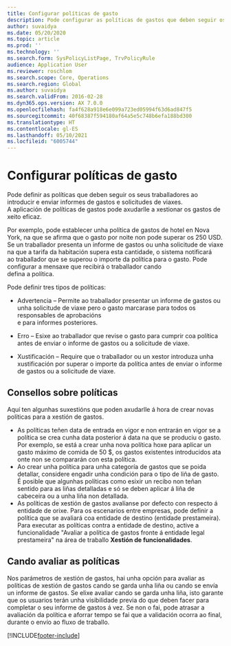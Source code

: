 ```yaml
---
title: Configurar políticas de gasto
description: Pode configurar as políticas de gastos que deben seguir os seus traballadores ao introducir e enviar informes de gastos e solicitudes de viaxes en Microsoft Dynamics 365 Finance.
author: suvaidya
ms.date: 05/20/2020
ms.topic: article
ms.prod: ''
ms.technology: ''
ms.search.form: SysPolicyListPage, TrvPolicyRule
audience: Application User
ms.reviewer: roschlom
ms.search.scope: Core, Operations
ms.search.region: Global
ms.author: suvaidya
ms.search.validFrom: 2016-02-28
ms.dyn365.ops.version: AX 7.0.0
ms.openlocfilehash: fa4f628a918e6e099a723ed05994f63d6ad847f5
ms.sourcegitcommit: 40f68387f594180af64a5e5c748b6efa188bd300
ms.translationtype: HT
ms.contentlocale: gl-ES
ms.lasthandoff: 05/10/2021
ms.locfileid: "6005744"
---
```

# <a name="set-up-expense-policies"></a>Configurar políticas de gasto

Pode definir as políticas que deben seguir os seus traballadores ao introducir e enviar informes de gastos e solicitudes de viaxes.         
A aplicación de políticas de gastos pode axudarlle a xestionar os gastos de xeito eficaz.         

Por exemplo, pode establecer unha política de gastos de hotel en Nova York, na que se afirma que o gasto por noite non pode superar os 250 USD.       
Se un traballador presenta un informe de gastos ou unha solicitude de viaxe na que a tarifa da habitación supera esta cantidade, o sistema notificará        
ao traballador que se superou o importe da política para o gasto. Pode configurar a mensaxe que recibirá o traballador cando        
defina a política.      
        
Pode definir tres tipos de políticas:         
        
- Advertencia – Permite ao traballador presentar un informe de gastos ou unha solicitude de viaxe pero o gasto marcarase para todos os responsables de aprobacións        
  e para informes posteriores.        

- Erro – Esixe ao traballador que revise o gasto para cumprir coa política antes de enviar o informe de gastos ou a solicitude de viaxe.       
 
 - Xustificación – Require que o traballador ou un xestor introduza unha xustificación por superar o importe da política antes de enviar o informe de gastos ou a solicitude de viaxe.        

## <a name="policy-tips"></a>Consellos sobre políticas
Aquí ten algunhas suxestións que poden axudarlle á hora de crear novas políticas para a xestión de gastos. 
* As políticas teñen data de entrada en vigor e non entrarán en vigor se a política se crea cunha data posterior á data na que se produciu o gasto. Por exemplo, se está a crear unha nova política hoxe para aplicar un gasto máximo de comida de 50 $, os gastos existentes introducidos ata onte non se compararán con esta política.
* Ao crear unha política para unha categoría de gastos que se poida detallar, considere engadir unha condición para o tipo de liña de gasto. É posible que algunhas políticas como esixir un recibo non teñan sentido para as liñas detalladas e só se deben aplicar á liña de cabeceira ou a unha liña non detallada. 
* As políticas de xestión de gastos avalíanse por defecto con respecto á entidade de orixe. Para os escenarios entre empresas, pode definir a política que se avaliará coa entidade de destino (entidade prestameira). Para executar as políticas contra a entidade de destino, active a funcionalidade "Avaliar a política de gastos fronte á entidade legal prestameira" na área de traballo **Xestión de funcionalidades**.

## <a name="when-to-evaluate-policies"></a>Cando avaliar as políticas

Nos parámetros de xestión de gastos, hai unha opción para avaliar as políticas de xestión de gastos cando se garda unha liña ou cando se envía un informe de gastos. Se elixe avaliar cando se garda unha liña, isto garante que os usuarios terán unha visibilidade previa do que deben facer para completar o seu informe de gastos á vez. Se non o fai, pode atrasar a avaliación da política e aforrar tempo se fai que a validación ocorra ao final, durante o envío ao fluxo de traballo.


[!INCLUDE[footer-include](../includes/footer-banner.md)]